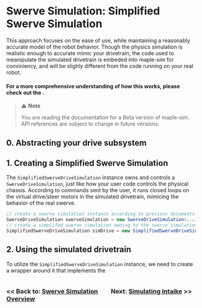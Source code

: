 # Swerve Simulation: Simplified Swerve Simulation

This approach focuses on the ease of use, while maintaining a reasonably accurate model of the robot behavior.  Though the physics simulation is realistic enough to accurate mimic your drivetrain, the code used to meanipulate the simulated drivetrain is embeded into maple-sim for conviniency, and will be slighly different from the code running on your real robot.

#### For a more comprehensive understanding of how this works, please check out the .

> ⚠️ **Note**
> 
> You are reading the documentation for a Beta version of maple-sim. API references are subject to change in future versions.

## 0. Abstracting your drive subsystem

## 1. Creating a Simplified Swerve Simulation

The `SimplifiedSwerveDriveSimulation` instance owns and controls a `SwerveDriveSimulation`, just like how your user code controls the physical chassis.  According to commands sent by the user, it runs closed loops on the virtual drive/steer motors in the simulated drivetrain, mimicing the behavior of the real swerve.


```java
// create a swerve simulation instance according to previous documents
SwerveDriveSimulation swerveSimulation = new SwerveDriveSimulation(...);
// create a simplifed swerve simulation owning to the swerve simulation
SimplifiedSwerveDriveSimulation simDrive = new SimplifiedSwerveDriveSimulation(swerveSimulation);
```


 ## 2. Using the simulated drivetrain

 To utilize the `SimplifiedSwerveDriveSimulation` instance, we need to create a wrapper around it that implements the  



<div style="display:flex">
    <h3 style="width:49%"><< Back to: <a href="https://shenzhen-robotics-alliance.github.io/maple-sim/3.0_SWERVE_SIMULATION_OVERVIEW.html">Swerve Simulation Overview</a></h3>
    <h3 style="width:49%" align="right">Next: <a href="https://shenzhen-robotics-alliance.github.io/maple-sim/4_SIMULATING_INTAKE.html">Simulating Intaike</a> >></h3>
</div>